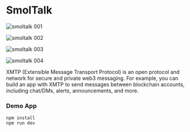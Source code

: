 
# SmolTalk

![smoltalk 001](https://github.com/tomosaigon/xmtp-dynamic-reactjs/assets/1016509/0cee08d4-1b81-4f40-8251-a525c8bb625b)

![smoltalk 002](https://github.com/tomosaigon/xmtp-dynamic-reactjs/assets/1016509/bee93218-e07e-411d-921c-6065feeffa07)

![smoltalk 003](https://github.com/tomosaigon/xmtp-dynamic-reactjs/assets/1016509/7d5511f8-e3a3-4490-853a-39bbde3a91dc)

![smoltalk 004](https://github.com/tomosaigon/xmtp-dynamic-reactjs/assets/1016509/fa13443a-8a12-4b3c-a64a-a21df78c6899)

XMTP (Extensible Message Transport Protocol) is an open protocol and network for secure and private web3 messaging. For example, you can build an app with XMTP to send messages between blockchain accounts, including chat/DMs, alerts, announcements, and more.

### Demo App

```tsx
npm install
npm run dev
```
